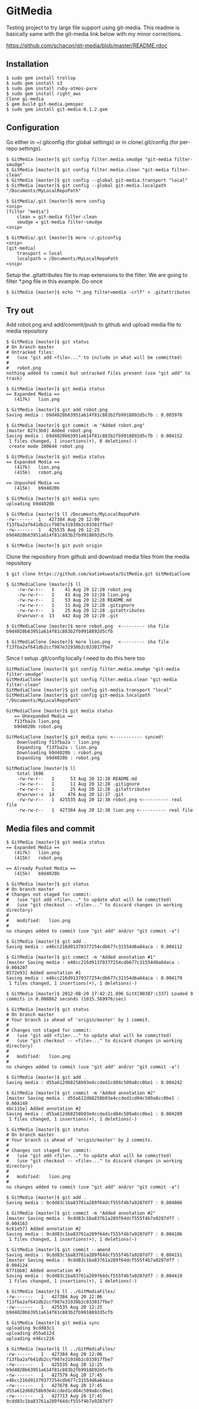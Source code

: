 GitMedia
========

Testing project to try large file support using git-media.
This readme is basically same with the git-media link below with my minor corrections.

https://github.com/schacon/git-media/blob/master/README.rdoc

Installation
------------
    $ sudo gem install trollop
    $ sudo gem install s3
    $ sudo gem install ruby-atmos-pure
    $ sudo gem install right_aws
    Clone gi-media
    $ gem build git-media.gemspec
    $ sudo gem install git-media-0.1.2.gem

Configuration
-------------
Go either in ~/.gitconfig (for global settings) or in clone/.git/config (for per-repo settings).

    $ GitMedia [master]$ git config filter.media.smudge "git-media filter-smudge"
    $ GitMedia [master]$ git config filter.media.clean "git-media filter-clean"
    $ GitMedia [master]$ git config --global git-media.transport "local"
    $ GitMedia [master]$ git config --global git-media.localpath "/Documents/MyLocalRepoPath"

    $ GitMedia/.git [master]$ more config 
    <snip>
    [filter "media"]
        clean = git-media filter-clean
        smudge = git-media filter-smudge
    <snip>
   
    $ GitMedia/.git [master]$ more ~/.gitconfig 
    <snip>
    [git-media]
        transport = local
        localpath = /Documents/MyLocalRepoPath
    <snip>
   
Setup the .gitattributes file to map extensions to the filter. We are going to filter *.png file in this example. Do once

    $ GitMedia [master]$ echo "*.png filter=media -crlf" > .gitattributes

Try out
-------
Add robot.png and add/commit/push to github and upload media file to media repository

    $ GitMedia [master]$ git status
    # On branch master
    # Untracked files:
    #   (use "git add <file>..." to include in what will be committed)
    #
    #	robot.png
    nothing added to commit but untracked files present (use "git add" to track)
    
    $ GitMedia [master]$ git media status
    == Expanded Media ==
       (417k)   lion.png

    $ GitMedia [master]$ git add robot.png
    Saving media : b9d4020b63951a614f81c883b2fb9918892d5cfb : 0.003978

    $ GitMedia [master]$ git commit -m "Added robot.png"
    [master 827c3b0] Added robot.png
    Saving media : b9d4020b63951a614f81c883b2fb9918892d5cfb : 0.004152
     1 files changed, 1 insertions(+), 0 deletions(-)
     create mode 100644 robot.png

    $ GitMedia [master]$ git media status
    == Expanded Media ==
       (417k)   lion.png
       (415k)   robot.png

    == Unpushed Media ==
       (415k)   b9d4020b

    $ GitMedia [master]$ git media sync
    uploading b9d4020b

    $ GitMedia [master]$ ll /Documents/MyLocalRepoPath
    -rw-------  1   427384 Aug 20 12:06 f13fba2af641db2ccf987e31938b2c033017fbe7
    -rw-------  1   425535 Aug 20 12:25 b9d4020b63951a614f81c883b2fb9918892d5cfb

    $ GitMedia [master]$ git push origin 
    
Clone the repository from github and download media files from the media repository

    $ git clone https://github.com/katiekuwata/GitMedia.git GitMediaClone

    $ GitMediaClone [master]$ ll
        -rw-rw-r--   1    41 Aug 20 12:28 robot.png
	    -rw-rw-r--   1    41 Aug 20 12:28 lion.png
	    -rw-rw-r--   1    53 Aug 20 12:28 README.md
	    -rw-rw-r--   1    11 Aug 20 12:28 .gitignore
	    -rw-rw-r--   1    25 Aug 20 12:28 .gitattributes
	    drwxrwxr-x  13   442 Aug 20 12:28 .git

    $ GitMediaClone [master]$ more robot.png  <--------- sha file
    b9d4020b63951a614f81c883b2fb9918892d5cfb
	
    $ GitMediaClone [master]$ more lion.png   <--------- sha file
    f13fba2af641db2ccf987e31938b2c033017fbe7
	
Since I setup .git/config locally I need to do this here too

    GitMediaClone [master]$ git config filter.media.smudge "git-media filter-smudge"
    GitMediaClone [master]$ git config filter.media.clean "git-media filter-clean"
    GitMediaClone [master]$ git config git-media.transport "local"
    GitMediaClone [master]$ git config git-media.localpath "/Documents/MyLocalRepoPath"

    GitMediaClone [master]$ git media status
       == Unexpanded Media ==
       f13fba2a lion.png
       b9d4020b robot.png

    GitMediaClone [master]$ git media sync <----------- synced!
    	Downloading f13fba2a : lion.png
    	Expanding  f13fba2a : lion.png
    	Downloading b9d4020b : robot.png
    	Expanding  b9d4020b : robot.png

    GitMediaClone [master]$ ll
    	total 1696
    	-rw-rw-r--   1      53 Aug 20 12:28 README.md
    	-rw-rw-r--   1      11 Aug 20 12:28 .gitignore
    	-rw-rw-r--   1      25 Aug 20 12:28 .gitattributes
    	drwxrwxr-x  14     476 Aug 20 12:37 .git
    	-rw-rw-r--   1  425535 Aug 20 12:38 robot.png <---------- real file
    	-rw-rw-r--   1  427384 Aug 20 12:38 lion.png <---------- real file

Media files and commit
----------------------
    $ GitMedia [master]$ git media status
    == Expanded Media ==
       (417k)   lion.png
       (415k)   robot.png

    == Already Pushed Media ==
       (415k)   b9d4020b

    $ GitMedia [master]$ git status
    # On branch master
    # Changes not staged for commit:
    #   (use "git add <file>..." to update what will be committed)
    #   (use "git checkout -- <file>..." to discard changes in working directory)
    #
    #	modified:   lion.png
    #
    no changes added to commit (use "git add" and/or "git commit -a")

    $ GitMedia [master]$ git add .
    Saving media : e46cc216d91370377254cdb677c31554d6a64aca : 0.004112

    $ GitMedia [master]$ git commit -m "Added annotation #1"
    [master Saving media : e46cc216d91370377254cdb677c31554d6a64aca : 0.004207
    8572e93] Added annotation #1
    Saving media : e46cc216d91370377254cdb677c31554d6a64aca : 0.004179
     1 files changed, 1 insertions(+), 1 deletions(-)

    $ GitMedia [master]$ 2012-08-20 17:42:21.896 GitX[90387:c337] Loaded 9 commits in 0.008862 seconds (1015.569976/sec)

    $ GitMedia [master]$ git status
    # On branch master
    # Your branch is ahead of 'origin/master' by 1 commit.
    #
    # Changes not staged for commit:
    #   (use "git add <file>..." to update what will be committed)
    #   (use "git checkout -- <file>..." to discard changes in working directory)
    #
    #	modified:   lion.png
    #
    no changes added to commit (use "git add" and/or "git commit -a")

    $ GitMedia [master]$ git add .
    Saving media : d55a612d68258b93e4ccded1cd04c509a8cc0be1 : 0.004242

    $ GitMedia [master]$ git commit -m "Added annotation #2"
    [master Saving media : d55a612d68258b93e4ccded1cd04c509a8cc0be1 : 0.004149
    4bc115e] Added annotation #2
    Saving media : d55a612d68258b93e4ccded1cd04c509a8cc0be1 : 0.004289
     1 files changed, 1 insertions(+), 1 deletions(-)

    $ GitMedia [master]$ git status
    # On branch master
    # Your branch is ahead of 'origin/master' by 2 commits.
    #
    # Changes not staged for commit:
    #   (use "git add <file>..." to update what will be committed)
    #   (use "git checkout -- <file>..." to discard changes in working directory)
    #
    #	modified:   lion.png
    #
    no changes added to commit (use "git add" and/or "git commit -a")

    $ GitMedia [master]$ git add .
    Saving media : 9cdd83c1ba83761a289f64dcf555f4b7a9287df7 : 0.004066

    $ GitMedia [master]$ git commit -m "Added annotation #2"
    [master Saving media : 9cdd83c1ba83761a289f64dcf555f4b7a9287df7 : 0.004163
    6c61e57] Added annotation #2
    Saving media : 9cdd83c1ba83761a289f64dcf555f4b7a9287df7 : 0.004186
     1 files changed, 1 insertions(+), 1 deletions(-)

    $ GitMedia [master]$ git commit --amend
    Saving media : 9cdd83c1ba83761a289f64dcf555f4b7a9287df7 : 0.004151
    [master Saving media : 9cdd83c1ba83761a289f64dcf555f4b7a9287df7 : 0.004124
    8771bb8] Added annotation #3
    Saving media : 9cdd83c1ba83761a289f64dcf555f4b7a9287df7 : 0.004419
     1 files changed, 1 insertions(+), 1 deletions(-)

    $ GitMedia [master]$ ll ../GitMediaFiles/
    -rw-------   1   427384 Aug 20 12:06 f13fba2af641db2ccf987e31938b2c033017fbe7
    -rw-------   1   425535 Aug 20 12:25 b9d4020b63951a614f81c883b2fb9918892d5cfb

    $ GitMedia [master]$ git media sync
    uploading 9cdd83c1
    uploading d55a612d
    uploading e46cc216

    $ GitMedia [master]$ ll ../GitMediaFiles/
    -rw-------   1   427384 Aug 20 12:06 f13fba2af641db2ccf987e31938b2c033017fbe7
    -rw-------   1   425535 Aug 20 12:25 b9d4020b63951a614f81c883b2fb9918892d5cfb
    -rw-------   1   427579 Aug 20 17:45 e46cc216d91370377254cdb677c31554d6a64aca
    -rw-------   1   427678 Aug 20 17:45 d55a612d68258b93e4ccded1cd04c509a8cc0be1
    -rw-------   1   427713 Aug 20 17:45 9cdd83c1ba83761a289f64dcf555f4b7a9287df7


